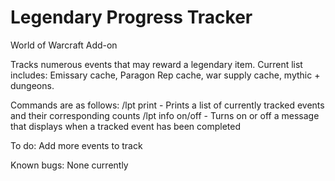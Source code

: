# Legendary Progress Tracker
World of Warcraft Add-on

Tracks numerous events that may reward a legendary item.  Current list includes: Emissary cache, Paragon Rep cache, war supply cache, mythic + dungeons.

Commands are as follows:
/lpt print - Prints a list of currently tracked events and their corresponding counts
/lpt info on/off - Turns on or off a message that displays when a tracked event has been completed

To do: Add more events to track

Known bugs: None currently
